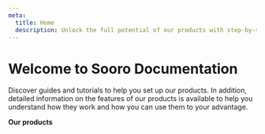 ```yaml
---
meta:
  title: Home
  description: Unlock the full potential of our products with step-by-step guides and tutorials, and gain a deeper understanding of their features for optimal utilization. 📖
---
```


# Welcome to Sooro Documentation

Discover guides and tutorials to help you set up our products. In addition, detailed information on the features of our products is available to help you understand how they work and how you can use them to your advantage.

**Our products**
